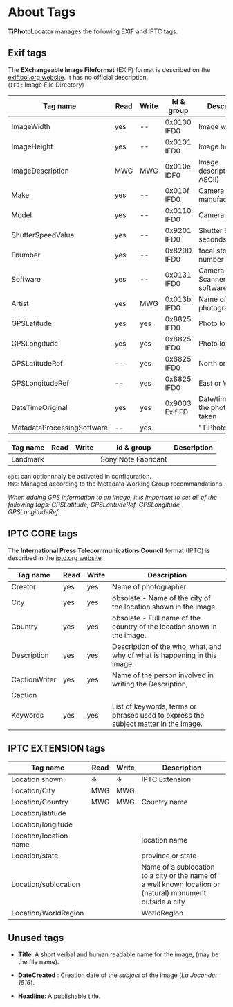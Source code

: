 # About Tags

**TiPhotoLocator** manages the following EXIF and IPTC tags.


## Exif tags

The **EXchangeable Image Fileformat** (EXIF) format is described on the [exiftool.org website](https://exiftool.org/TagNames/EXIF.html).
It has no official description.   
(`IFD` : Image File Directory)


| Tag name    | Read |  Write | Id & group | Description | 
| ----------- | ---- |  ----- | ---------- | ----------- | 
| ImageWidth  | yes | -- | 0x0100 IFD0 | Image width  | 
| ImageHeight | yes | -- | 0x0101 IFD0 | Image height | 
| ImageDescription | MWG | MWG | 0x010e IDF0 | Image description (pure ASCII) | 
| Make        | yes | --  | 0x010f IFD0 | Camera manufacturer | 
| Model       | yes | --  | 0x0110 IFD0 | Camera model        | 
| ShutterSpeedValue    | yes  | -- | 0x9201 IFD0 | Shutter Speed in seconds | 
| Fnumber   | yes  | -- | 0x829D IFD0 | focal stop-number    | 
| Software    | yes  | -- | 0x0131 IFD0 | Camera or Scanner software version    | 
| Artist      | yes | MWG | 0x013b IFD0 | Name of photographer | 
| GPSLatitude      | yes | yes | 0x8825 IFD0 | Photo location |
| GPSLongitude     | yes | yes | 0x8825 IFD0 | Photo location |
| GPSLatitudeRef   | --  | yes | 0x8825 IFD0 | North or South | 
| GPSLongitudeRef  | --  | yes | 0x8825 IFD0 | East or West   | 
| DateTimeOriginal | yes | yes  | 0x9003 ExifIFD | Date/time when the photo was taken | 
| MetadataProcessingSoftware    | --  | yes |  | "TiPhotoLocator"    | 

| Tag name    | Read |  Write | Id & group | Description | 
| ----------- | ---- |  ----- | ---------- | ----------- | 
| Landmark    |      |        | Sony:Note Fabricant | |

`opt`: can optionnnaly be activated in configuration.  
`MWG`: Managed according to the Metadata Working Group recommandations.  

*When adding GPS information to an image, it is important to set all of the following tags: GPSLatitude, GPSLatitudeRef, GPSLongitude, GPSLongitudeRef.*


## IPTC CORE tags

The **International Press Telecommunications Council** format (IPTC) is described in the [iptc.org website](https://www.iptc.org/std/photometadata/specification/IPTC-PhotoMetadata)


| Tag name    | Read |  Write | Description | 
| ----------- | ---- |  ----- | ----------- | 
| Creator     | yes  | yes | Name of photographer. | 
| City        | yes  | yes | obsolete - Name of the city of the location shown in the image.| 
| Country     | yes  | yes | obsolete - Full name of the country of the location shown in the image.| 
| Description | yes  | yes | Description of the who, what, and why of what is happening in this image. | 
| CaptionWriter | yes | yes | Name of the person involved in writing the Description, | 
| Caption     |  |  |  | 
| Keywords    | yes | yes | List of keywords, terms or phrases used to express the subject matter in the image. | 


## IPTC EXTENSION tags

| Tag name              | Read |  Write | Description | 
| --------------------- | ---- |  ----- | ----------- | 
| Location shown        |  ↓   |  ↓  | IPTC Extension | 
| Location/City         | MWG  | MWG |  | 
| Location/Country      | MWG  | MWG | Country name | 
| Location/latitude     |   |  |  | 
| Location/longitude    |   |  |  | 
| Location/location name|   |  | location name | 
| Location/state        |   |  | province or state | 
| Location/sublocation  |   |  | Name of a sublocation to a city or the name of a well known location or (natural) monument outside a city | 
| Location/WorldRegion  |   |  | WorldRegion | 



## Unused tags


* **Title**: A short verbal and human readable name for the image, (may be the file name).

* **DateCreated** : Creation date of the *subject* of the image (*La Joconde: 1516*). 

* **Headline**: A publishable title.


